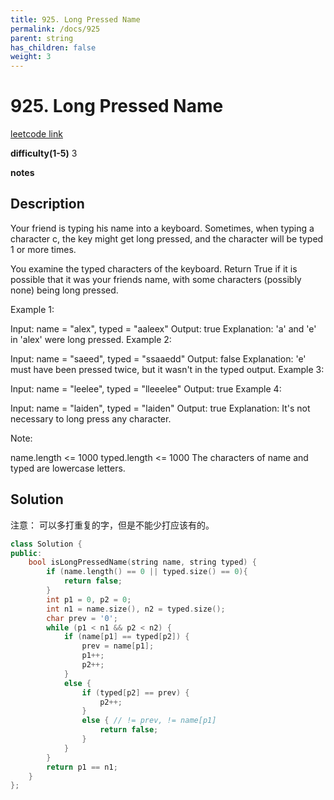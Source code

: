 ```yaml
---
title: 925. Long Pressed Name
permalink: /docs/925
parent: string
has_children: false
weight: 3
---
```

# 925. Long Pressed Name
[leetcode link](https://leetcode.com/problems/long-pressed-name/)

**difficulty(1-5)** 
3

**notes**   


## Description
Your friend is typing his name into a keyboard.  Sometimes, when typing a character c, the key might get long pressed, and the character will be typed 1 or more times.

You examine the typed characters of the keyboard.  Return True if it is possible that it was your friends name, with some characters (possibly none) being long pressed.

 

Example 1:

Input: name = "alex", typed = "aaleex"
Output: true
Explanation: 'a' and 'e' in 'alex' were long pressed.
Example 2:

Input: name = "saeed", typed = "ssaaedd"
Output: false
Explanation: 'e' must have been pressed twice, but it wasn't in the typed output.
Example 3:

Input: name = "leelee", typed = "lleeelee"
Output: true
Example 4:

Input: name = "laiden", typed = "laiden"
Output: true
Explanation: It's not necessary to long press any character.
 

Note:

name.length <= 1000
typed.length <= 1000
The characters of name and typed are lowercase letters.

## Solution
注意： 可以多打重复的字，但是不能少打应该有的。

```c++
class Solution {
public:
    bool isLongPressedName(string name, string typed) {
        if (name.length() == 0 || typed.size() == 0){
            return false;
        }
        int p1 = 0, p2 = 0;
        int n1 = name.size(), n2 = typed.size();
        char prev = '0';
        while (p1 < n1 && p2 < n2) {
            if (name[p1] == typed[p2]) {
                prev = name[p1];
                p1++;
                p2++;
            }
            else {
                if (typed[p2] == prev) {
                    p2++;
                }
                else { // != prev, != name[p1]
                    return false;
                }
            }
        }
        return p1 == n1;
    }
};
```

<!-- 
Default label
{: .label }

Blue label
{: .label .label-blue }

Stable
{: .label .label-green }

New release
{: .label .label-purple }

Coming soon
{: .label .label-yellow }

Deprecated
{: .label .label-red } -->
